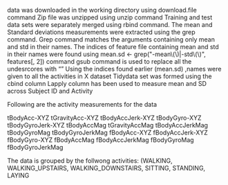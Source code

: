  data was downloaded in the working directory using  download.file command 
Zip file was unzipped using unzip command
Training and test data sets were separately merged using rbind command.
The mean and Standard deviations measurements were extracted using the grep command.
Grep command matches the arguments containing only mean and std in their names.
The indices of feature file containing mean and std in their names were found using 
mean.sd <- grep("-mean\\(\\)|-std\\(\\)", features[, 2])  command
gsub command is used to replace all the undesrcores with “”
Using the indices found earlier (mean.sd) ,names were given to all the activities in X dataset
Tidydata set was formed using the cbind column
Lapply column has been used to measure mean and SD across Subject ID and Activity


Following are the activity measurements for the data

tBodyAcc-XYZ
tGravityAcc-XYZ
tBodyAccJerk-XYZ
tBodyGyro-XYZ
tBodyGyroJerk-XYZ
tBodyAccMag
tGravityAccMag
tBodyAccJerkMag
tBodyGyroMag
tBodyGyroJerkMag
fBodyAcc-XYZ
fBodyAccJerk-XYZ
fBodyGyro-XYZ
fBodyAccMag
fBodyAccJerkMag
fBodyGyroMag
fBodyGyroJerkMag

The data is grouped by the follwong activities:
 (WALKING, WALKING_UPSTAIRS, WALKING_DOWNSTAIRS, SITTING, STANDING, LAYING
 
 
